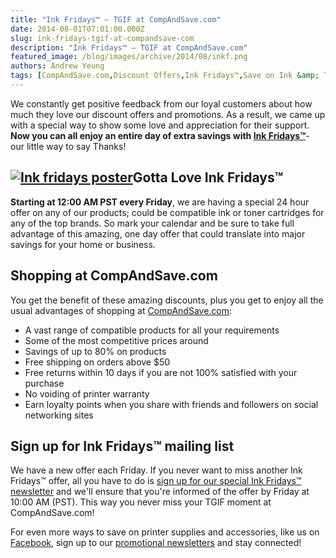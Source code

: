 ```yaml
---
title: "Ink Fridays™ – TGIF at CompAndSave.com"
date: 2014-08-01T07:01:00.000Z
slug: ink-fridays-tgif-at-compandsave-com
description: "Ink Fridays™ – TGIF at CompAndSave.com"
featured_image: /blog/images/archive/2014/08/inkf.png
authors: Andrew Yeung
tags: [CompAndSave.com,Discount Offers,Ink Fridays™,Save on Ink &amp; Toner]
---
```


We constantly get positive feedback from our loyal customers about how much they love our discount offers and promotions. As a result, we came up with a special way to show some love and appreciation for their support. **Now you can all enjoy an entire day of extra savings with [Ink Fridays™](https://www.compandsave.com/ink-fridays)**\- our little way to say Thanks!

## [![Ink fridays poster](/blog/images/inkf.png)](https://www.compandsave.com/ink-fridays)Gotta Love Ink Fridays™

**Starting at 12:00 AM PST every Friday**, we are having a special 24 hour offer on any of our products; could be compatible ink or toner cartridges for any of the top brands. So mark your calendar and be sure to take full advantage of this amazing, one day offer that could translate into major savings for your home or business.

## Shopping at CompAndSave.com

You get the benefit of these amazing discounts, plus you get to enjoy all the usual advantages of shopping at [CompAndSave.com](https://www.compandsave.com/):

* A vast range of compatible products for all your requirements
* Some of the most competitive prices around
* Savings of up to 80% on products
* Free shipping on orders above $50
* Free returns within 10 days if you are not 100% satisfied with your purchase
* No voiding of printer warranty
* Earn loyalty points when you share with friends and followers on social networking sites

## Sign up for Ink Fridays™ mailing list

We have a new offer each Friday. If you never want to miss another Ink Fridays™ offer, all you have to do is [sign up for our special Ink Fridays™ newsletter](https://www.compandsave.com/ink-fridays) and we'll ensure that you're informed of the offer by Friday at 10:00 AM (PST). This way you never miss your TGIF moment at CompAndSave.com!

For even more ways to save on printer supplies and accessories, like us on [Facebook](https://www.facebook.com/compandsave.ink), sign up to our [promotional newsletters](https://www.compandsave.com/welcome/subscribe/) and stay connected!